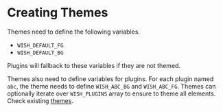 # Creating Themes

Themes need to define the following variables.

+ `WISH_DEFAULT_FG`
+ `WISH_DEFAULT_BG`

Plugins will fallback to these variables if they are not themed.

Themes also need to define variables for plugins. For each plugin named `abc`, the theme needs to define `WISH_ABC_BG` and `WISH_ABC_FG`. Themes can optionally iterate over `WISH_PLUGINS` array to ensure to theme all elements. Check existing [themes](https://gitlab.com/ceda_ei/wish/tree/master/themes).
